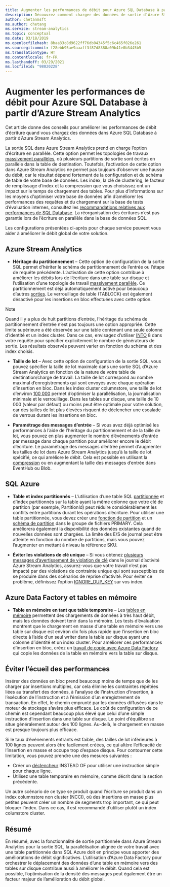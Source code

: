 ```yaml
---
title: Augmenter les performances de débit pour Azure SQL Database à partir d’Azure Stream Analytics
description: Découvrez comment charger des données de sortie d’Azure Stream Analytics dans SQL Azure et comment améliorer les débits d’écriture.
author: chetanmsft
ms.author: chetang
ms.service: stream-analytics
ms.topic: conceptual
ms.date: 03/18/2019
ms.openlocfilehash: 8baa33c8d9622ff76db04345f5c6c465f026e261
ms.sourcegitcommit: f28ebb95ae9aaaff3f87d8388a09b41e0b3445b5
ms.translationtype: HT
ms.contentlocale: fr-FR
ms.lasthandoff: 03/29/2021
ms.locfileid: "98020228"
---
```

# <a name="increase-throughput-performance-to-azure-sql-database-from-azure-stream-analytics"></a>Augmenter les performances de débit pour Azure SQL Database à partir d’Azure Stream Analytics

Cet article donne des conseils pour améliorer les performances de débit d’écriture quand vous chargez des données dans Azure SQL Database à partir d’Azure Stream Analytics.

La sortie SQL dans Azure Stream Analytics prend en charge l’option d’écriture en parallèle. Cette option permet les topologies de travaux [massivement parallèles](stream-analytics-parallelization.md#embarrassingly-parallel-jobs), où plusieurs partitions de sortie sont écrites en parallèle dans la table de destination. Toutefois, l’activation de cette option dans Azure Stream Analytics ne permet pas toujours d’observer une hausse du débit, car le résultat dépend fortement de la configuration et du schéma de table de votre base de données. Les index, la clé de clustering, le facteur de remplissage d’index et la compression que vous choisissez ont un impact sur le temps de chargement des tables. Pour plus d’informations sur les moyens d’optimiser votre base de données afin d’améliorer les performances des requêtes et du chargement sur la base de tests d’évaluation internes, consultez les [recommandations relatives aux performances de SQL Database](../azure-sql/database/performance-guidance.md). La réorganisation des écritures n’est pas garantie lors de l’écriture en parallèle dans la base de données SQL.

Les configurations présentées ci-après pour chaque service peuvent vous aider à améliorer le débit global de votre solution.

## <a name="azure-stream-analytics"></a>Azure Stream Analytics

- **Héritage du partitionnement** – Cette option de configuration de la sortie SQL permet d’hériter le schéma de partitionnement de l’entrée ou l’étape de requête précédente. L’activation de cette option contribue à améliorer les débits lors de l’écriture dans une table sur disque et l’utilisation d’une topologie de travail [massivement parallèle](stream-analytics-parallelization.md#embarrassingly-parallel-jobs). Ce partitionnement est déjà automatiquement activé pour beaucoup d’autres [sorties](stream-analytics-parallelization.md#partitions-in-inputs-and-outputs). Le verrouillage de table (TABLOCK) est également désactivé pour les insertions en bloc effectuées avec cette option.

> [!NOTE] 
> Quand il y a plus de huit partitions d’entrée, l’héritage du schéma de partitionnement d’entrée n’est pas toujours une option appropriée. Cette limite supérieure a été observée sur une table contenant une seule colonne d’identité et un index cluster. Dans ce cas, envisagez d’utiliser [INTO](/stream-analytics-query/into-azure-stream-analytics#into-shard-count) 8 dans votre requête pour spécifier explicitement le nombre de générateurs de sortie. Les résultats observés peuvent varier en fonction du schéma et des index choisis.

- **Taille de lot** – Avec cette option de configuration de la sortie SQL, vous pouvez spécifier la taille de lot maximale dans une sortie SQL d’Azure Stream Analytics en fonction de la nature de votre table de destination/charge de travail. La taille de lot correspond au nombre maximal d’enregistrements qui sont envoyés avec chaque opération d’insertion en bloc. Dans les index cluster columnstore, une taille de lot d’environ [100 000](/sql/relational-databases/indexes/columnstore-indexes-data-loading-guidance) permet d’optimiser la parallélisation, la journalisation minimale et le verrouillage. Dans les tables sur disque, une taille de 10 000 (valeur par défaut) ou moins peut être optimale pour votre solution, car des tailles de lot plus élevées risquent de déclencher une escalade de verrous durant les insertions en bloc.

- **Paramétrage des messages d’entrée** – Si vous avez déjà optimisé les performances à l’aide de l’héritage du partitionnement et de la taille de lot, vous pouvez en plus augmenter le nombre d’événements d’entrée par message dans chaque partition pour améliorer encore le débit d’écriture. Le paramétrage des messages d’entrée permet d’augmenter les tailles de lot dans Azure Stream Analytics jusqu’à la taille de lot spécifié, ce qui améliore le débit. Cela est possible en utilisant la [compression](stream-analytics-define-inputs.md) ou en augmentant la taille des messages d’entrée dans EventHub ou Blob.

## <a name="sql-azure"></a>SQL Azure

- **Table et index partitionnés** – L’utilisation d’une table SQL [partitionnée](/sql/relational-databases/partitions/partitioned-tables-and-indexes) et d’index partitionnés sur la table ayant la même colonne que votre clé de partition (par exemple, PartitionId) peut réduire considérablement les conflits entre partitions durant les opérations d’écriture. Pour utiliser une table partitionnée, vous devez créer une [fonction de partition](/sql/t-sql/statements/create-partition-function-transact-sql) et un [schéma de partition](/sql/t-sql/statements/create-partition-scheme-transact-sql) dans le groupe de fichiers PRIMARY. Cela améliorera également la disponibilité des données existantes quand de nouvelles données sont chargées. La limite des E/S de journal peut être atteinte en fonction du nombre de partitions, mais vous pouvez l’augmenter en mettant à niveau la référence SKU.

- **Éviter les violations de clé unique** – Si vous obtenez [plusieurs messages d’avertissement de violation de clé](stream-analytics-troubleshoot-output.md#key-violation-warning-with-azure-sql-database-output) dans le journal d’activité Azure Stream Analytics, assurez-vous que votre travail n’est pas impacté par des violations de contrainte unique qui sont susceptibles de se produire dans des scénarios de reprise d’activité. Pour éviter ce problème, définissez l’option [IGNORE\_DUP\_KEY](stream-analytics-troubleshoot-output.md#key-violation-warning-with-azure-sql-database-output) sur vos index.

## <a name="azure-data-factory-and-in-memory-tables"></a>Azure Data Factory et tables en mémoire

- **Table en mémoire en tant que table temporaire** – Les [tables en mémoire](/sql/relational-databases/in-memory-oltp/in-memory-oltp-in-memory-optimization) permettent des chargements de données à très haut débit, mais les données doivent tenir dans la mémoire. Les tests d’évaluation montrent que le chargement en masse d’une table en mémoire vers une table sur disque est environ dix fois plus rapide que l’insertion en bloc directe à l’aide d’un seul writer dans la table sur disque ayant une colonne d’identité et un index cluster. Pour améliorer ces performances d’insertion en bloc, créez un [travail de copie avec Azure Data Factory](../data-factory/connector-azure-sql-database.md) qui copie les données de la table en mémoire vers la table sur disque.

## <a name="avoiding-performance-pitfalls"></a>Éviter l’écueil des performances
Insérer des données en bloc prend beaucoup moins de temps que de les charger par insertions multiples, car cela élimine les contraintes répétées liées au transfert des données, à l’analyse de l’instruction d’insertion, à l’exécution de l’instruction et à l’émission d’un enregistrement de transaction. En effet, le chemin emprunté par les données diffusées dans le moteur de stockage s’avère plus efficace. Le coût de configuration de ce chemin est cependant beaucoup plus élevé que celui d’une simple instruction d’insertion dans une table sur disque. Le point d’équilibre se situe généralement autour des 100 lignes. Au-delà, le chargement en masse est presque toujours plus efficace. 

Si le taux d’événements entrants est faible, des tailles de lot inférieures à 100 lignes peuvent alors être facilement créées, ce qui altère l’efficacité de l’insertion en masse et occupe trop d’espace disque. Pour contourner cette limitation, vous pouvez prendre une des mesures suivantes :
* Créer un [déclencheur](/sql/t-sql/statements/create-trigger-transact-sql) INSTEAD OF pour utiliser une instruction simple pour chaque ligne.
* Utilisez une table temporaire en mémoire, comme décrit dans la section précédente.

Un autre scénario de ce type se produit quand l’écriture se produit dans un index columnstore non cluster (NCCI), où des insertions en masse plus petites peuvent créer un nombre de segments trop important, ce qui peut bloquer l’index. Dans ce cas, il est recommandé d’utiliser plutôt un index columstore cluster.

## <a name="summary"></a>Résumé

En résumé, avec la fonctionnalité de sortie partitionnée dans Azure Stream Analytics pour la sortie SQL, la parallélisation alignée de votre travail avec une table partitionnée dans SQL Azure doit en principe vous apporter des améliorations de débit significatives. L’utilisation d’Azure Data Factory pour orchestrer le déplacement des données d’une table en mémoire vers des tables sur disque contribue aussi à améliorer le débit. Quand cela est possible, l’optimisation de la densité des messages peut également être un facteur majeur de l’amélioration du débit global.
